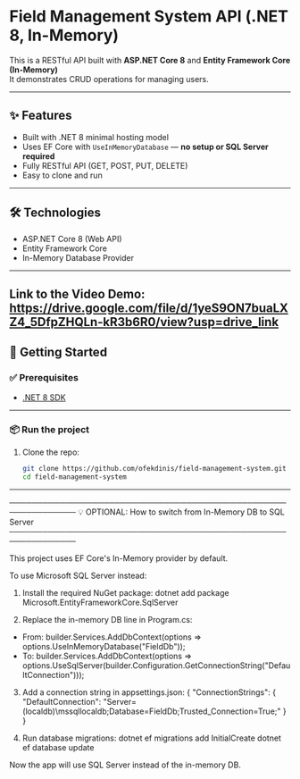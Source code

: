 # Field Management System API (.NET 8, In-Memory)

This is a RESTful API built with **ASP.NET Core 8** and **Entity Framework Core (In-Memory)**  
It demonstrates CRUD operations for managing users.

---

## ✨ Features

- Built with .NET 8 minimal hosting model
- Uses EF Core with `UseInMemoryDatabase` — **no setup or SQL Server required**
- Fully RESTful API (GET, POST, PUT, DELETE)
- Easy to clone and run

---

## 🛠️ Technologies

- ASP.NET Core 8 (Web API)
- Entity Framework Core
- In-Memory Database Provider

---
Link to the Video Demo:
https://drive.google.com/file/d/1yeS9ON7buaLXZ4_5DfpZHQLn-kR3b6R0/view?usp=drive_link
---

## 🚀 Getting Started

### ✅ Prerequisites

- [.NET 8 SDK](https://dotnet.microsoft.com/en-us/download/dotnet/8.0)

---

### 📦 Run the project

1. Clone the repo:
   ```bash
   git clone https://github.com/ofekdinis/field-management-system.git
   cd field-management-system

---
──────────────────────────────────────────────────────────────
💡 OPTIONAL: How to switch from In-Memory DB to SQL Server
──────────────────────────────────────────────────────────────

This project uses EF Core's In-Memory provider by default.

To use Microsoft SQL Server instead:

1. Install the required NuGet package:
   dotnet add package Microsoft.EntityFrameworkCore.SqlServer

2. Replace the in-memory DB line in Program.cs:
  - From:
       builder.Services.AddDbContext<AppDbContext>(options =>
           options.UseInMemoryDatabase("FieldDb"));
  - To:
       builder.Services.AddDbContext<AppDbContext>(options =>
           options.UseSqlServer(builder.Configuration.GetConnectionString("DefaultConnection")));

3. Add a connection string in appsettings.json:
   {
     "ConnectionStrings": {
       "DefaultConnection": "Server=(localdb)\\mssqllocaldb;Database=FieldDb;Trusted_Connection=True;"
     }
   }

4. Run database migrations:
   dotnet ef migrations add InitialCreate
   dotnet ef database update

Now the app will use SQL Server instead of the in-memory DB.
